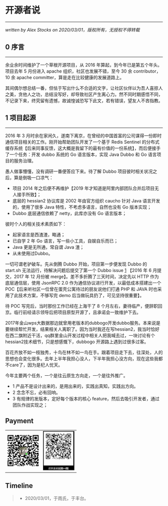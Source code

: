# 开源者说
---
*written by Alex Stocks on 2020/03/01，版权所有，无授权不得转载*

## <a name="0">0 序言</a>
---

余业余时间维护了一个草根开源项目，从 2016 年算起，到今年已是第五个年头。项目去年 5 月份进入 apache 组织，社区也发展不错，至今 30 余 contributor，10 余 apache committer，算是走在比较健康的发展道路上。

其间偶尔想总结一番，但怯于写出什么不合适的文字，让社区伙伴以为吾人喜掠人之美，贪他人之功，总结没写好，却导致社区产生离心力。然不同时期感悟不同，不记录下来，终究留有遗憾，故诚惶诚恐写下此文，若有错误，望友人不吝指教。

## <a name="0">1 项目起源</a>
---

2016 年 3 月时余在家闲久，遂南下离京，在曾经的中国首富的公司谋得一份即时通信项目相关的工作。刚开始帮助团队开发了一个基于 Redis Sentinel 的分布式缓存系统【后来同事反馈，这大概是我留下的最有价值的一份系统】，而后便接手了一个任务：开发 dubbo 系统的 Go 语言版本，实现 Java Dubbo 和 Go 语言项目的服务治理。

愚人做事懵懂，没有调研一番便答应下来。待了解 Dubbo 项目彼时相关状况之后，算是倒吸一口凉气：

* 项目 2014 年之后便不再维护【2019 年才知道是阿里内部团队合并后项目无人接手所致】；
* 底层的 hessian2 协议库是 2002 年由官方组织 caucho 针对 Java 语言开发的，使用了很多 Java 特性，不考虑多语言，自然也没有 Go 版本实现；
* Dubbo 底层通信依赖了 netty，此库亦没有 Go 语言版本；

彼时个人的相关技术素质如下：

*  起家语言是西渣渣，略通；
*  已自学 2 年 Go 语言，写一些小工具，自娱自乐而已；
* Java 更是无所通，常自谓 Java 渣；
* 从未使用过Dubbo。

一切可谓老驴破车。先从倒腾 Dubbo 开始，项目第一步便发现 Dubbo 的 start.sh 无法运行，待解决问题后提交了第一个 Dubbo issue [1] 【2016 年 6 月提交，2017 年 12 月份被 merge】。差不多折腾了三天时间，决定先以 HTTP 作为底层通信层，使用 JsonRPC  2.0 作为通信协议进行开发，以最低成本搭建出一个 POC【后来听社区一位曾在蛋壳公寓待过的朋友说他们打通 PHP 和 JAVA 时也采用了此技术方案，不够写完 demo 后当做玩具扔了，可见坚持很重要】。

待 POC 写完后，当时那份工作已经在上海干了 8 个月左右，妻待临产，便辞职回京。临行前经请示领导后把项目原型开源了，且承诺会一致维护下去。

2017年金山wps大数据那边就曾用老版本的dubbogo开发dubbo服务。本来说是要继续帮忙开发，结果相关人离职了。因为当时我还在写hessian2，我当时恰好在西二旗附近干活，qq群里金山开发过程中相关人把我喊去过，一块讨论有个hessian2技术细节，只是想感慨下，dubbogo 开源路上遇到过很多过客。
 
百花齐放不如一枝独秀，十鸟在林不如一鸟在手。跟着项目走下去，往深处，人的思想也会变化很多。去年上半年我担心没人，下半年我担心没方向，现在这些我都不care了，因为是杞人忧天。

今年主要两个任务，一个是往云原生方向走，一个是往外推广。

* 1 产品不是设计出来的，是用出来的，实践出真知，实践出方向。
* 2 念念不忘，必有回响。
* 3 有规律的发版本，定好每个版本的核心 feature，然后去吸引开发者，通过团队作战实现之；

## Payment


<div>
<table>
  <tbody>
  <tr></tr>
    <tr>
      <td align="center"  valign="middle">
        <a href="" target="_blank">
          <img width="100px"  src="../pic/pay/wepay.jpg">
        </a>
      </td>
      <td align="center"  valign="middle">
        <a href="" target="_blank">
          <img width="100px"  src="../pic/pay/alipay.jpg">
        </a>
   </tbody>
</table>
</div>

## Timeline ##

>- 2020/03/01，于雨氏，于丰台。

[^references]:
[1]:https://github.com/apache/dubbo/pull/249
